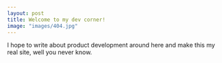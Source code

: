 ```yaml
---
layout: post
title: Welcome to my dev corner!
image: "images/404.jpg"
---
```


I hope to write about product development around here and make this my real site, well you never know.